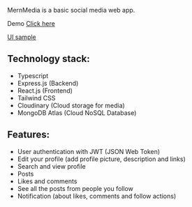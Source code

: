 MernMedia is a basic social media web app.

Demo
[Click here](https://mern-media-vyah.onrender.com/)


[UI sample](./sampleImages)

## Technology stack:
- Typescript
- Express.js (Backend)
- React.js (Frontend)
- Tailwind CSS
- Cloudinary (Cloud storage for media)
- MongoDB Atlas (Cloud NoSQL Database)

## Features:
- User authentication with JWT (JSON Web Token)
- Edit your profile (add profile picture, description and links)
- Search and view profile
- Posts
- Likes and comments
- See all the posts from people you follow
- Notification (about likes, comments and follow actions)